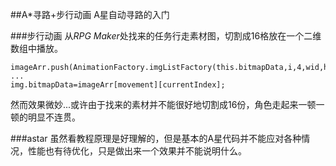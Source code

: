 ##A*寻路+步行动画
A星自动寻路的入门

###步行动画
从*RPG Maker*处找来的任务行走素材图，切割成16格放在一个二维数组中播放。
```
imageArr.push(AnimationFactory.imgListFactory(this.bitmapData,i,4,wid,hei));
...
img.bitmapData=imageArr[movement][currentIndex];
```
然而效果微妙...或许由于找来的素材并不能很好地切割成16份，角色走起来一顿一顿的明显不连贯。

###astar
虽然看教程原理是好理解的，但是基本的A星代码并不能应对各种情况，性能也有待优化，只是做出来一个效果并不能说明什么。